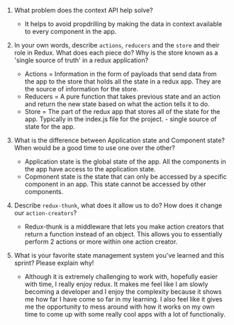 1. What problem does the context API help solve?
    - It helps to avoid propdrilling by making the data in context available to every component in the app.

1. In your own words, describe `actions`, `reducers` and the `store` and their role in Redux. What does each piece do? Why is the store known as a 'single source of truth' in a redux application?
    - Actions = Information in the form of payloads that send data from the app to the store that holds all the state in a redux app. They are the source of information for the store.
    - Reducers = A pure function that takes previous state and an action and return the new state based on what the action tells it to do.
    - Store = The part of the redux app that stores all of the state for the app. Typically in the index.js file for the project. - single source of state for the app.

1. What is the difference between Application state and Component state? When would be a good time to use one over the other?
    - Application state is the global state of the app. All the components in the app have access to the application state.
    - Copmonent state is the state that can only be accessed by a specific component in an app. This state cannot be accessed by other components.

1. Describe `redux-thunk`, what does it allow us to do? How does it change our `action-creators`?
    - Redux-thunk is a middleware that lets you make action creators that return a function instead of an object. This allows you to essentially perform 2 actions or more within one action creator. 

1. What is your favorite state management system you've learned and this sprint? Please explain why!
    - Although it is extremely challenging to work with, hopefully easier with time, I really enjoy redux. It makes me feel like I am slowly becoming a developer and I enjoy the complexity because it shows me how far I have come so far in my learning. I also feel like it gives me the opportunity to mess around with how it works on my own time to come up with some really cool apps with a lot of functionaliy. 
